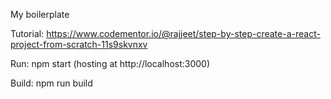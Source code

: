 My boilerplate

Tutorial: https://www.codementor.io/@rajjeet/step-by-step-create-a-react-project-from-scratch-11s9skvnxv

Run: npm start (hosting at http://localhost:3000)

Build: npm run build